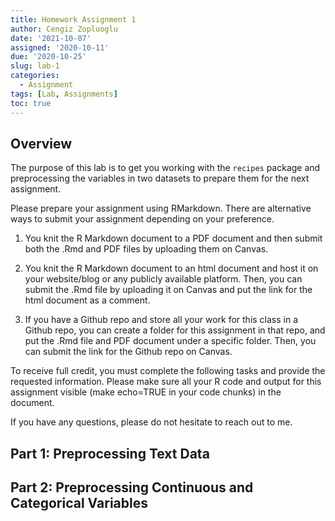```yaml
---
title: Homework Assignment 1
author: Cengiz Zopluoglu
date: '2021-10-07'
assigned: '2020-10-11'
due: '2020-10-25'
slug: lab-1
categories:
  - Assignment
tags: [Lab, Assignments]
toc: true
---
```





## Overview

The purpose of this lab is to get you working with the `recipes` package and preprocessing the variables in two datasets to prepare them for the next assignment.

Please prepare your assignment using RMarkdown. There are alternative ways to submit your assignment depending on your preference.

1. You knit the R Markdown document to a PDF document and then submit both the .Rmd and PDF files by uploading them on Canvas. 

2. You knit the R Markdown document to an html document and host it on your website/blog or any publicly available platform. Then, you can submit the .Rmd file by uploading it on Canvas and put the link for the html document as a comment.

3. If you have a Github repo and store all your work for this class in a Github repo, you can create a folder for this assignment in that repo, and put the .Rmd file and PDF document under a specific folder. Then, you can submit the link for the Github repo on Canvas.

To receive full credit, you must complete the following tasks and provide the requested information. Please make sure all your R code and output for this assignment visible (make echo=TRUE in your code chunks) in the document.

If you have any questions, please do not hesitate to reach out to me.

## Part 1: Preprocessing Text Data

## Part 2: Preprocessing Continuous and Categorical Variables

